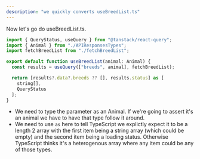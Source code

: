 ```yaml
---
description: "we quickly converts useBreedList.ts"
---
```


Now let's go do useBreedList.ts.

```javascript
import { QueryStatus, useQuery } from "@tanstack/react-query";
import { Animal } from "./APIResponsesTypes";
import fetchBreedList from "./fetchBreedList";

export default function useBreedList(animal: Animal) {
  const results = useQuery(["breeds", animal], fetchBreedList);

  return [results?.data?.breeds ?? [], results.status] as [
    string[],
    QueryStatus
  ];
}
```

- We need to type the parameter as an Animal. If we're going to assert it's an animal we have to have that type follow it around.
- We need to use `as` here to tell TypeScript we explictly expect it to be a length 2 array with the first item being a string array (which could be empty) and the second item being a loading status. Otherwise TypeScript thinks it's a heterogenous array where any item could be any of those types.
